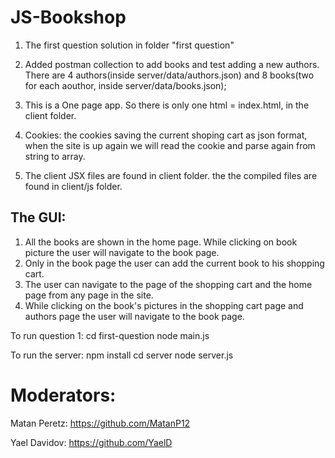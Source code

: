 # JS-Bookshop


1. The first question solution in folder "first question"

2. Added postman collection to add books and test adding a new authors.
There are 4 authors(inside server/data/authors.json) and 8 books(two for each aouthor, inside server/data/books.json);

3. This is a One page app. So there is only one html = index.html, in the client folder.

4. Cookies: the cookies saving the current shoping cart as json format, 
when the site is up again we will read the cookie and parse again from string to array.

5. The client JSX files are found in client folder. the the compiled files are found in client/js folder.

## The GUI:

1. All the books are shown in the home page. While clicking on book picture the user will navigate to the book page.
2. Only in the book page the user can add the current book to his shopping cart.
3. The user can navigate to the page of the shopping cart and the home page from any page in the site.
4. While clicking on the book's pictures in the shopping cart page and authors page the user will navigate to the book page.

To run question 1:
cd first-question
node main.js

To run the server:
npm install
cd server
node server.js

# Moderators:

Matan Peretz: https://github.com/MatanP12

Yael Davidov: https://github.com/YaelD